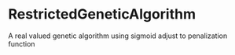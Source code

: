 # RestrictedGeneticAlgorithm
 A real valued genetic algorithm using sigmoid adjust to penalization function
